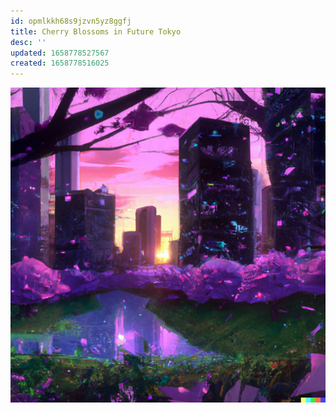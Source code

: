```yaml
---
id: opmlkkh68s9jzvn5yz8ggfj
title: Cherry Blossoms in Future Tokyo
desc: ''
updated: 1658778527567
created: 1658778516025
---
```


![](assets/images/dall-e/cherry-blossoms.jpeg)
